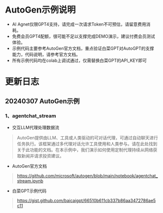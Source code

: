 # AutoGen示例说明
- AI Agnet仅限GPT4支持，请完成一次请求Token不可预估，请留意费用消耗。
- 免费会员GPT4配额，很可能不足以支撑完成DEMO演示，建议付费会员测试体验。
- 示例代码主要参考AutoGen官方文档，重点验证白菜GPT对AutoGPT的支撑能力，代码说明，请参考官方文档。
- 所有示例代码均在colab上调试通过，仅需替换白菜GPT的API_KEY即可

# 更新日志

## 20240307 AutoGen示例
### 1、agentchat_stream
- 交互LLM代理处理数据流
> AutoGen提供由LLM、工具或人类驱动的可对话代理，可通过自动聊天进行任务执行。该框架通过多代理对话允许工具使用和人类参与。请在此处找到关于此功能的文档。在本示例中，我们演示如何使用定制代理持续从网络获取新闻并请求投资建议。
- AutoGen官方文档
> https://github.com/microsoft/autogen/blob/main/notebook/agentchat_stream.ipynb

- 白菜GPT示例代码
> https://gist.github.com/baicaigpt/66510b611cb337b86aa3472786ae5c11
